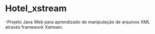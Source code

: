 # Hotel_xstream

-Projeto Java Web para aprendizado de manipulação de arquivos XML através framework Xstream.
